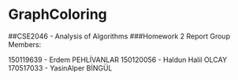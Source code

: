 # GraphColoring

##CSE2046 - Analysis of Algorithms
 ###Homework  2 Report
 Group Members:

150119639 - Erdem PEHLİVANLAR
 150120056 - Haldun Halil OLCAY
 170517033 - YasinAlper BİNGÜL
